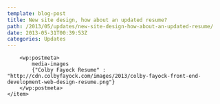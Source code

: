 ```yaml
---
template: blog-post
title: New site design, how about an updated resume?
path: /2013/05/updates/new-site-design-how-about-an-updated-resume/
date: 2013-05-31T00:39:53Z
categories: Updates
---
```



        <wp:postmeta>
            media-images
            {"Colby Fayock Resume" : "http://cdn.colbyfayock.com/images/2013/colby-fayock-front-end-development-web-design-resume.png"}
        </wp:postmeta>
    </item>